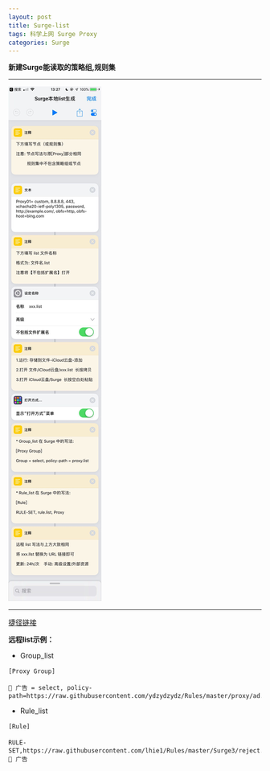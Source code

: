 ```yaml
---
layout: post
title: Surge-list
tags: 科学上网 Surge Proxy
categories: Surge
---
```


**新建Surge能读取的策略组,规则集**

---

![list](https://raw.githubusercontent.com/ydzydzydz/blogphoto/master/list/list.jpg)

---

[捷径链接](https://www.icloud.com/shortcuts/d50ea6a6b1ed439aa44c01efdbeb0f8c)

**远程list示例：**  

* Group_list  


```   
[Proxy Group]

🚦 广告 = select, policy-path=https://raw.githubusercontent.com/ydzydzydz/Rules/master/proxy/ad.list
```   


* Rule_list   

```   
[Rule]

RULE-SET,https://raw.githubusercontent.com/lhie1/Rules/master/Surge3/reject.list,🚦 广告
```  
